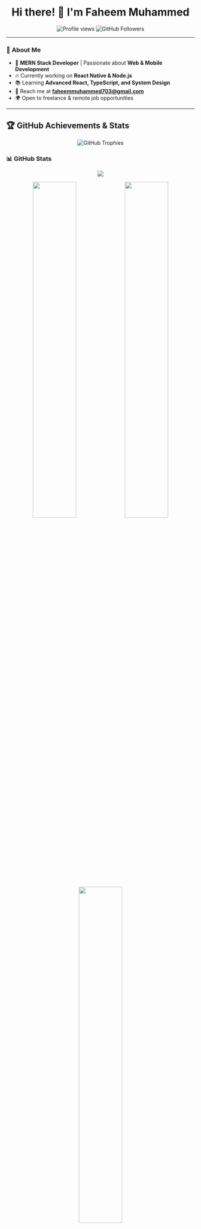 <h1 align="center">Hi there! 👋 I'm Faheem Muhammed</h1>

<p align="center">
  <img src="https://komarev.com/ghpvc/?username=fayeemismail&color=blue" alt="Profile views" />
  <img src="https://img.shields.io/github/followers/fayeemismail?label=Followers&style=social" alt="GitHub Followers" />
</p>

---

### 🚀 **About Me**
- 🎯 **MERN Stack Developer** | Passionate about **Web & Mobile Development**
- 🔥 Currently working on **React Native & Node.js**
- 📚 Learning **Advanced React, TypeScript, and System Design**
- 📩 Reach me at **faheemmuhammed703@gmail.com**
- 🌍 Open to freelance & remote job opportunities

---

## 🏆 **GitHub Achievements & Stats**

<p align="center">
  <img src="https://github-profile-trophy.vercel.app/?username=fayeemismail&theme=radical&no-bg=true&no-frame=true" alt="GitHub Trophies" />
</p>

### 📊 **GitHub Stats**
<div align="center"> <img src="https://github-profile-trophy.vercel.app/?username=fayeemismail&theme=dracula&no-bg=true&no-frame=true" /> </div> <p align="center"> <img src="https://github-readme-stats.vercel.app/api?username=fayeemismail&show_icons=true&theme=tokyonight&hide_border=true" width="48%" /> <img src="https://github-readme-streak-stats.herokuapp.com/?user=fayeemismail&theme=tokyonight&hide_border=true" width="48%" /> </p> <p align="center"> <img src="https://github-readme-stats.vercel.app/api/top-langs/?username=fayeemismail&layout=compact&theme=tokyonight&hide_border=true" width="48%" /> </p>

### 🏅 **Top Languages**
<p align="center">
  <img src="https://github-readme-stats.vercel.app/api/top-langs/?username=fayeemismail&layout=compact&theme=tokyonight&hide_border=true" width="49%"/>
</p>

---

## 💻 **Tech Stack**
<p align="center">
  <img src="https://skillicons.dev/icons?i=react,redux,typescript,nodejs,express,mongodb,flutter,tailwind,git,github" />
</p>

---

## 🔗 **Connect With Me**
<p align="center">
  <a href="https://linkedin.com/in/faheemismail" target="_blank">
    <img src="https://img.shields.io/badge/LinkedIn-blue?style=for-the-badge&logo=linkedin" alt="LinkedIn">
  </a>
  <a href="mailto:faheemmuhammed703@gmail.com">
    <img src="https://img.shields.io/badge/Email-red?style=for-the-badge&logo=gmail&logoColor=white" alt="Email">
  </a>
</p>
